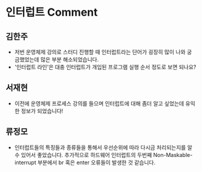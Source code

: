 # 인터럽트 Comment

## 김한주
- 저번 운영체제 강의로 스터디 진행할 때 인터럽트라는 단어가 굉장히 많이 나와 궁금했었는데 많은 부분 해소되었습니다.
- '인터럽트 라인'은 대충 인터럽트가 개입된 프로그램 실행 순서 정도로 보면 되나요?

## 서재현
- 이전에 운영체제 프로세스 강의를 들으며 인터럽트에 대해 좀더 알고 싶었는데 유익한 정보가 되었습니다!

## 류정모
- 인터럽트들의 특징들과 종류들을 통해서 우선순위에 따라 다시금 처리되는지를 알 수 있어서 좋았습니다. 추가적으로 하드웨어 인터럽트의 두번째 Non-Maskable-interrupt 부분에서 br 혹은 enter 오류들이 발생한 것 같습니다.

